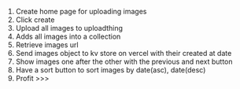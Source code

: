 1. Create home page for uploading images
2. Click create
3. Upload all images to uploadthing
4. Adds all images into a collection
5. Retrieve images url
6. Send images object to kv store on vercel with their created at date
7. Show images one after the other with the previous and next button
8. Have a sort button to sort images by date(asc), date(desc)
9. Profit >>>